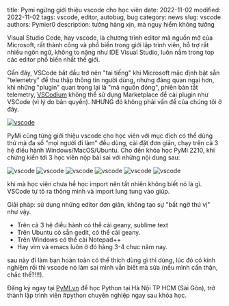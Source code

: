 title: Pymi ngừng giới thiệu vscode cho học viên
date: 2022-11-02
modified: 2022-11-02
tags: vscode, editor, autobug, bug
category: news
slug: vscode
authors: Pymier0
description: tưởng hàng xịn, mà nguy hiểm không tưởng

Visual Studio Code, hay vscode, là chương trình editor mã nguồn mở của Microsoft, rất thành công và phổ biến trong giới lập trình viên, hỗ trợ rất nhiều ngôn ngữ, không to nặng như IDE Visual Studio, luôn nằm trong top các editor phổ biến nhất thế giới.

Gần đây, VSCode bắt đầu trở nên "tai tiếng" khi Microsoft mặc định bật sẵn "telemetry" để thu thập thông tin người dùng, nhưng đáng quan ngại hơn, khi những "plugin" quan trọng lại là "mã nguồn đóng", phiên bản tắt telemetry, [VSCodium](https://github.com/VSCodium/vscodium) không thể sử dụng Marketplace để cài plugin như VSCode (vì lý do bản quyền). NHƯNG đó không phải vấn đề của chúng tôi ở đây.

[![vscode]({static}/images/vscode.svg)](https://raw.githubusercontent.com/mkrl/misbrands/master/vscode.svg)

PyMi cũng từng giới thiệu vscode cho học viên với mục đích có thể dùng thứ mà đa số "mọi người đi làm" đều dùng, cài đặt đơn giản, chạy trên cả 3 hệ điều hành Windows/MacOS/Ubuntu. Cho đến khóa học PyMi 2210, khi chứng kiến tới 3 học viên nộp bài sai với những nội dung sau:

![vscode]({static}/images/vscode1.png)
![vscode]({static}/images/vscode2.png)
![vscode]({static}/images/vscode3.png)
![vscode]({static}/images/vscode4.png)
![vscode]({static}/images/vscode5.png)
![vscode]({static}/images/vscode7.png)

khi mà học viên chưa hề học import nên tất nhiên không biết nó là gì. VSCode tự tỏ ra thông minh và import lung tung vào giúp.

Giải pháp: sử dụng những editor đơn giản, không tạo sự "bất ngờ thú vị" như vậy.

- Trên cả 3 hệ điều hành có thể cài geany, sublime text
- Trên Ubuntu có sẵn gedit, có thể cài geany.
- Trên Windows có thể cài Notepad++
- Hay vim và emacs luôn ở đó hàng 3-4 chục năm nay.

sau này đi làm bạn hoàn toàn có thể thích dùng gì thì dùng, lúc đó có kinh nghiệm rồi thì vscode nó làm sai mình vẫn biết mà sửa (nếu mình cẩn thận, chắc thế?!!!).

Đăng ký ngay tại [PyMI.vn](https://pymi.vn) để học Python tại Hà Nội TP HCM (Sài Gòn),
trở thành lập trình viên #python chuyên nghiệp ngay sau khóa học.
